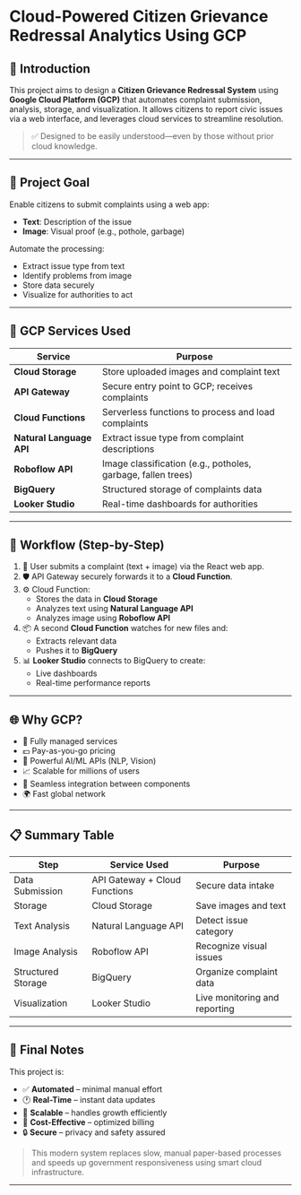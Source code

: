 # Cloud-Powered Citizen Grievance Redressal Analytics Using GCP

## 📌 Introduction

This project aims to design a **Citizen Grievance Redressal System** using **Google Cloud Platform (GCP)** that automates complaint submission, analysis, storage, and visualization. It allows citizens to report civic issues via a web interface, and leverages cloud services to streamline resolution.

> ✅ Designed to be easily understood—even by those without prior cloud knowledge.

---

## 🎯 Project Goal

Enable citizens to submit complaints using a web app:

- **Text**: Description of the issue
- **Image**: Visual proof (e.g., pothole, garbage)

Automate the processing:
- Extract issue type from text
- Identify problems from image
- Store data securely
- Visualize for authorities to act

---

## 🧠 GCP Services Used

| Service             | Purpose                                                                 |
|---------------------|-------------------------------------------------------------------------|
| **Cloud Storage**   | Store uploaded images and complaint text                                |
| **API Gateway**     | Secure entry point to GCP; receives complaints                          |
| **Cloud Functions** | Serverless functions to process and load complaints                     |
| **Natural Language API** | Extract issue type from complaint descriptions                   |
| **Roboflow API**    | Image classification (e.g., potholes, garbage, fallen trees)            |
| **BigQuery**        | Structured storage of complaints data                                   |
| **Looker Studio**   | Real-time dashboards for authorities                                    |

---

## 🔄 Workflow (Step-by-Step)

1. 🚀 User submits a complaint (text + image) via the React web app.
2. 🛡️ API Gateway securely forwards it to a **Cloud Function**.
3. ⚙️ Cloud Function:
   - Stores the data in **Cloud Storage**
   - Analyzes text using **Natural Language API**
   - Analyzes image using **Roboflow API**
4. 📦 A second **Cloud Function** watches for new files and:
   - Extracts relevant data
   - Pushes it to **BigQuery**
5. 📊 **Looker Studio** connects to BigQuery to create:
   - Live dashboards
   - Real-time performance reports

---

## 🌐 Why GCP?

- 🔧 Fully managed services
- 💵 Pay-as-you-go pricing
- 🤖 Powerful AI/ML APIs (NLP, Vision)
- 📈 Scalable for millions of users
- 🔗 Seamless integration between components
- 🌍 Fast global network

---

## 📋 Summary Table

| Step               | Service Used                         | Purpose                              |
|--------------------|--------------------------------------|--------------------------------------|
| Data Submission    | API Gateway + Cloud Functions        | Secure data intake                   |
| Storage            | Cloud Storage                        | Save images and text                 |
| Text Analysis      | Natural Language API                 | Detect issue category                |
| Image Analysis     | Roboflow API                         | Recognize visual issues              |
| Structured Storage | BigQuery                             | Organize complaint data              |
| Visualization      | Looker Studio                        | Live monitoring and reporting        |

---

## 🔐 Final Notes

This project is:
- ✅ **Automated** – minimal manual effort
- 🕐 **Real-Time** – instant data updates
- 📏 **Scalable** – handles growth efficiently
- 💸 **Cost-Effective** – optimized billing
- 🔒 **Secure** – privacy and safety assured

> This modern system replaces slow, manual paper-based processes and speeds up government responsiveness using smart cloud infrastructure.

---
